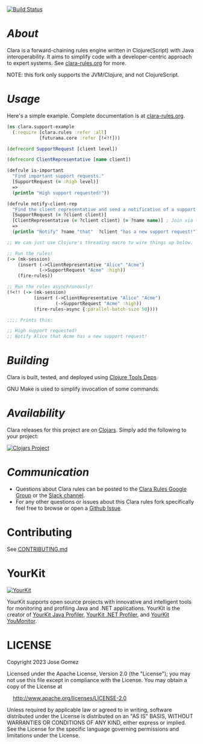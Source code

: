 [![Build Status](https://github.com/k13labs/clara-rules/actions/workflows/clojure.yml/badge.svg)](https://github.com/k13labs/clara-rules/actions/workflows/clojure.yml)

# _About_

Clara is a forward-chaining rules engine written in Clojure(Script) with Java interoperability. It aims to simplify code with a developer-centric approach to expert systems. See [clara-rules.org](http://www.clara-rules.org) for more.

NOTE: this fork only supports the JVM/Clojure, and not ClojureScript.

# _Usage_

Here's a simple example. Complete documentation is at [clara-rules.org](http://www.clara-rules.org/docs/firststeps/).

```clj
(ns clara.support-example
  (:require [clara.rules :refer :all]
            [futurama.core :refer [!<!!]))

(defrecord SupportRequest [client level])

(defrecord ClientRepresentative [name client])

(defrule is-important
  "Find important support requests."
  [SupportRequest (= :high level)]
  =>
  (println "High support requested!"))

(defrule notify-client-rep
  "Find the client representative and send a notification of a support request."
  [SupportRequest (= ?client client)]
  [ClientRepresentative (= ?client client) (= ?name name)] ; Join via the ?client binding.
  =>
  (println "Notify" ?name "that"  ?client "has a new support request!"))

;; We can just use Clojure's threading macro to wire things up below.

;; Run the rules!
(-> (mk-session)
    (insert (->ClientRepresentative "Alice" "Acme")
            (->SupportRequest "Acme" :high))
    (fire-rules))

;; Run the rules asynchronously!
(!<!! (-> (mk-session)
          (insert (->ClientRepresentative "Alice" "Acme")
                  (->SupportRequest "Acme" :high))
          (fire-rules-async {:parallel-batch-size 50})))

;;;; Prints this:

;; High support requested!
;; Notify Alice that Acme has a new support request!
```

# _Building_

Clara is built, tested, and deployed using [Clojure Tools Deps](https://clojure.org/guides/deps_and_cli).

GNU Make is used to simplify invocation of some commands.

# _Availability_

Clara releases for this project are on [Clojars](https://clojars.org/). Simply add the following to your project:

[![Clojars Project](http://clojars.org/com.github.k13labs/clara-rules/latest-version.svg)](http://clojars.org/com.github.k13labs/clara-rules)

# _Communication_

- Questions about Clara rules can be posted to the [Clara Rules Google Group](https://groups.google.com/forum/?hl=en#!forum/clara-rules) or the [Slack channel](https://clojurians.slack.com/messages/clara/).
- For any other questions or issues about this Clara rules fork specifically feel free to browse or open a [Github Issue](https://github.com/k13labs/clara-rules/issues).

# Contributing

See [CONTRIBUTING.md](CONTRIBUTING.md)

# YourKit

[![YourKit](https://www.yourkit.com/images/yklogo.png)](https://www.yourkit.com/)

YourKit supports open source projects with innovative and intelligent tools
for monitoring and profiling Java and .NET applications.
YourKit is the creator of [YourKit Java Profiler](https://www.yourkit.com/java/profiler/),
[YourKit .NET Profiler](https://www.yourkit.com/dotnet-profiler/),
and [YourKit YouMonitor](https://www.yourkit.com/youmonitor/).

# LICENSE

Copyright 2023 Jose Gomez

Licensed under the Apache License, Version 2.0 (the "License"); you may not use this file except in compliance with the License. You may obtain a copy of the License at

&nbsp;&nbsp;&nbsp;&nbsp;http://www.apache.org/licenses/LICENSE-2.0

Unless required by applicable law or agreed to in writing, software distributed under the License is distributed on an "AS IS" BASIS, WITHOUT WARRANTIES OR CONDITIONS OF ANY KIND, either express or implied. See the License for the specific language governing permissions and limitations under the License.
